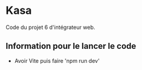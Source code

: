 # Kasa

Code du projet 6 d'intégrateur web.

## Information pour le lancer le code

 - Avoir Vite puis faire 'npm run dev'
